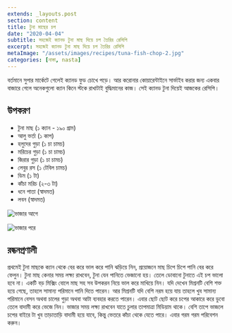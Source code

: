 ```yaml
---
extends: _layouts.post
section: content
title: টুনা মাছের চপ
date: "2020-04-04"
subtitle: সহজেই ক্যানড টুনা মাছ দিয়ে চপ তৈরির রেসিপি
excerpt: সহজেই ক্যানড টুনা মাছ দিয়ে চপ তৈরির রেসিপি
metaImage: "/assets/images/recipes/tuna-fish-chop-2.jpg"
categories: [নাস্তা, nasta]
---
```


বর্তমানে সুপার মার্কেটে গেলেই ক্যানড ফুড চোখে পড়ে। আর করোনার কোয়ারেন্টাইনে সার্ভাইব করার জন্য একবার
বাজারে গেলে অনেকগুলো ক্যান কিনে স্টকে রাখাটাই বুদ্ধিমানের কাজ। সেই ক্যানড টুনা দিয়েই আজকের রেসিপি।

## উপকরণ

- টুনা মাছ (১ ক্যান - ১৯০ গ্রাম)
- আলু ভর্তা (১ কাপ)
- হলুদের গুড়া (১ চা চামচ)
- মরিচের গুড়া (১ চা চামচ)
- জিরার গুড়া (১ চা চামচ)
- লেবুর রস (১ টেবিল চামচ)
- ডিম (১ টা)
- কাঁচা মরিচ (২-৩ টা)
- ধনে পাতা (স্বাদমত)
- লবন (স্বাদমত)

![ভাজার আগে](/assets/images/recipes/tuna-fish-chop-1.jpg)

![ভাজার পরে](/assets/images/recipes/tuna-fish-chop-2.jpg)

## রন্ধনপ্রণালী

প্রথমেই টুনা মাছকে ক্যান থেকে বের করে ভাল করে পানি ঝড়িয়ে নিন, প্রয়োজনে মাছ চিপে চিপে পানি বের করে
ফেলুন। টুনা মাছ কেনার সময় লক্ষ্য রাখবেন, টুনা যেন পানিতে ভেজানো হয়। তেলে ডোবানো টুনাতে এই চপ ভালো
হবে না। একটি বড় মিক্সিং বোলে মাছ সহ সব উপকরন নিয়ে ভাল করে মাখিয়ে নিন। যদি দেখেন মিশ্রনটি বেশি
শক্ত হয়ে গেছে, তাহলে সামান্য পরিমানে পানি দিতে পারেন। আর মিশ্রনটি যদি বেশি নরম হয়ে যায় তাহলে খুব
সামান্য পরিমানে বেসন অথবা চালের গুড়া অথবা আটা ব্যবহার করতে পারেন। এবার ছোট ছোট করে চপের আকারে
করে ডুবো তেলে বাদামী করে ভেজে নিন। ভাজার সময় লক্ষ্য রাখবেন যাতে চুলার তাপমাত্রা মিডিয়াম থাকে। বেশি
তাপে ভাজলে চপের বাইরে টা খুব তাড়াতাড়ি বাদামী হয়ে যাবে, কিন্তু ভেতরে কাঁচা থেকে যেতে পারে। এবার গরম গরম
পরিবেশন করুন।
